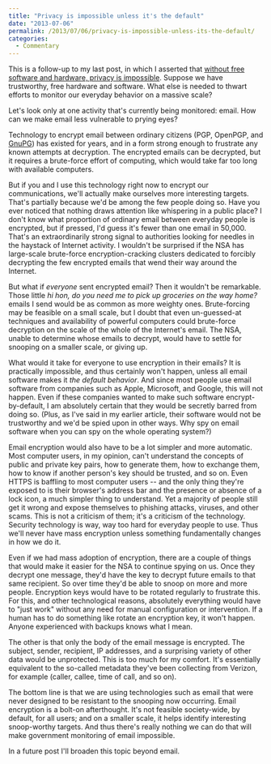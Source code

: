 ```yaml
---
title: "Privacy is impossible unless it's the default"
date: "2013-07-06"
permalink: /2013/07/06/privacy-is-impossible-unless-its-the-default/
categories:
  - Commentary
---
```

This is a follow-up to my last post, in which I asserted that [without free software and hardware, privacy is impossible][1]. Suppose we have trustworthy, free hardware and software. What else is needed to thwart efforts to monitor our everyday behavior on a massive scale?

Let's look only at one activity that's currently being monitored: email. How can we make email less vulnerable to prying eyes?

Technology to encrypt email between ordinary citizens (PGP, OpenPGP, and [GnuPG][2]) has existed for years, and in a form strong enough to frustrate any known attempts at decryption. The encrypted emails can be decrypted, but it requires a brute-force effort of computing, which would take far too long with available computers.

But if you and I use this technology right now to encrypt our communications, we'll actually make ourselves more interesting targets. That's partially because we'd be among the few people doing so. Have you ever noticed that nothing draws attention like whispering in a public place? I don't know what proportion of ordinary email between everyday people is encrypted, but if pressed, I'd guess it's fewer than one email in 50,000. That's an extraordinarily strong signal to authorities looking for needles in the haystack of Internet activity. I wouldn't be surprised if the NSA has large-scale brute-force encryption-cracking clusters dedicated to forcibly decrypting the few encrypted emails that wend their way around the Internet.

But what if *everyone* sent encrypted email? Then it wouldn't be remarkable. Those little *hi hon, do you need me to pick up groceries on the way home?* emails I send would be as common as more weighty ones. Brute-forcing may be feasible on a small scale, but I doubt that even un-guessed-at techniques and availability of powerful computers could brute-force decryption on the scale of the whole of the Internet's email. The NSA, unable to determine whose emails to decrypt, would have to settle for snooping on a smaller scale, or giving up.

What would it take for everyone to use encryption in their emails? It is practically impossible, and thus certainly won't happen, unless all email software makes it *the default behavior*. And since most people use email software from companies such as Apple, Microsoft, and Google, this will not happen. Even if these companies wanted to make such software encrypt-by-default, I am absolutely certain that they would be secretly barred from doing so. (Plus, as I've said in my earlier article, their software would not be trustworthy and we'd be spied upon in other ways. Why spy on email software when you can spy on the whole operating system?)

Email encryption would also have to be a lot simpler and more automatic. Most computer users, in my opinion, can't understand the concepts of public and private key pairs, how to generate them, how to exchange them, how to know if another person's key should be trusted, and so on. Even HTTPS is baffling to most computer users -- and the only thing they're exposed to is their browser's address bar and the presence or absence of a lock icon, a much simpler thing to understand. Yet a majority of people still get it wrong and expose themselves to phishing attacks, viruses, and other scams. This is not a criticism of them; it's a criticism of the technology. Security technology is way, way too hard for everyday people to use. Thus we'll never have mass encryption unless something fundamentally changes in how we do it.

Even if we had mass adoption of encryption, there are a couple of things that would make it easier for the NSA to continue spying on us. Once they decrypt one message, they'd have the key to decrypt future emails to that same recipient. So over time they'd be able to snoop on more and more people. Encryption keys would have to be rotated regularly to frustrate this. For this, and other technological reasons, absolutely everything would have to "just work" without any need for manual configuration or intervention. If a human has to do something like rotate an encryption key, it won't happen. Anyone experienced with backups knows what I mean.

The other is that only the body of the email message is encrypted. The subject, sender, recipient, IP addresses, and a surprising variety of other data would be unprotected. This is too much for my comfort. It's essentially equivalent to the so-called metadata they've been collecting from Verizon, for example (caller, callee, time of call, and so on).

The bottom line is that we are using technologies such as email that were never designed to be resistant to the snooping now occurring. Email encryption is a bolt-on afterthought. It's not feasible society-wide, by default, for all users; and on a smaller scale, it helps identify interesting snoop-worthy targets. And thus there's really nothing we can do that will make government monitoring of email impossible.

In a future post I'll broaden this topic beyond email.

 [1]: http://www.xaprb.com/blog/2013/07/05/without-free-software-and-hardware-privacy-is-impossible/ "without free software and hardware, privacy is impossible"
 [2]: http://www.gnupg.org/
